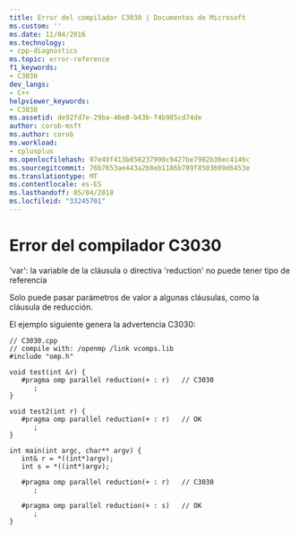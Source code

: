 ```yaml
---
title: Error del compilador C3030 | Documentos de Microsoft
ms.custom: ''
ms.date: 11/04/2016
ms.technology:
- cpp-diagnostics
ms.topic: error-reference
f1_keywords:
- C3030
dev_langs:
- C++
helpviewer_keywords:
- C3030
ms.assetid: de92fd7e-29ba-46e8-b43b-f4b985cd74de
author: corob-msft
ms.author: corob
ms.workload:
- cplusplus
ms.openlocfilehash: 97e49f413b850237998c9427be7982b36ec4146c
ms.sourcegitcommit: 76b7653ae443a2b8eb1186b789f8503609d6453e
ms.translationtype: MT
ms.contentlocale: es-ES
ms.lasthandoff: 05/04/2018
ms.locfileid: "33245701"
---
```

# <a name="compiler-error-c3030"></a>Error del compilador C3030
'var': la variable de la cláusula o directiva 'reduction' no puede tener tipo de referencia  
  
 Solo puede pasar parámetros de valor a algunas cláusulas, como la cláusula de reducción.  
  
 El ejemplo siguiente genera la advertencia C3030:  
  
```  
// C3030.cpp  
// compile with: /openmp /link vcomps.lib  
#include "omp.h"  
  
void test(int &r) {  
   #pragma omp parallel reduction(+ : r)   // C3030  
      ;  
}  
  
void test2(int r) {  
   #pragma omp parallel reduction(+ : r)   // OK  
      ;  
}  
  
int main(int argc, char** argv) {  
   int& r = *((int*)argv);  
   int s = *((int*)argv);  
  
   #pragma omp parallel reduction(+ : r)   // C3030  
      ;  
  
   #pragma omp parallel reduction(+ : s)   // OK  
      ;  
}  
```